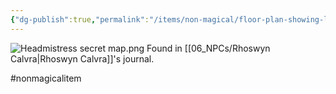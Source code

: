 ```yaml
---
{"dg-publish":true,"permalink":"/items/non-magical/floor-plan-showing-location-of-a-hidden-sub-level/"}
---
```


![Headmistress secret map.png](/img/user/Items/Non-Magical/Headmistress%20secret%20map.png)
Found in [[06_NPCs/Rhoswyn Calvra\|Rhoswyn Calvra]]'s journal.

#nonmagicalitem 